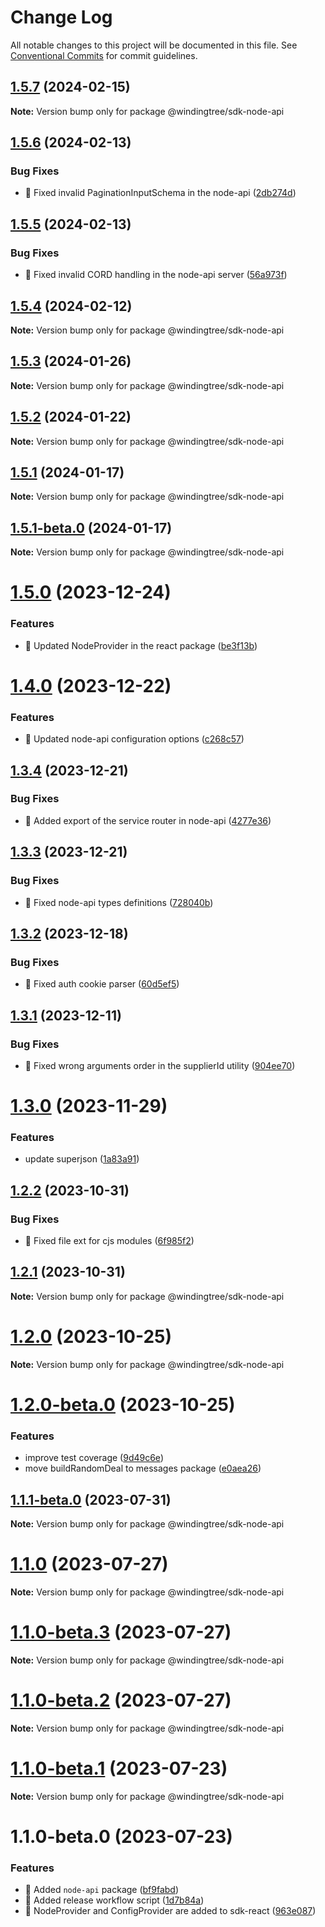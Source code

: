 # Change Log

All notable changes to this project will be documented in this file.
See [Conventional Commits](https://conventionalcommits.org) for commit guidelines.

## [1.5.7](https://github.com/windingtree/sdk/compare/@windingtree/sdk-node-api@1.5.6...@windingtree/sdk-node-api@1.5.7) (2024-02-15)

**Note:** Version bump only for package @windingtree/sdk-node-api

## [1.5.6](https://github.com/windingtree/sdk/compare/@windingtree/sdk-node-api@1.5.5...@windingtree/sdk-node-api@1.5.6) (2024-02-13)

### Bug Fixes

- 🐛 Fixed invalid PaginationInputSchema in the node-api ([2db274d](https://github.com/windingtree/sdk/commit/2db274d824a42e58522fdd8787a76d3561bb701e))

## [1.5.5](https://github.com/windingtree/sdk/compare/@windingtree/sdk-node-api@1.5.4...@windingtree/sdk-node-api@1.5.5) (2024-02-13)

### Bug Fixes

- 🐛 Fixed invalid CORD handling in the node-api server ([56a973f](https://github.com/windingtree/sdk/commit/56a973f2fbc647d94e130d028d5081f5237a66fe))

## [1.5.4](https://github.com/windingtree/sdk/compare/@windingtree/sdk-node-api@1.5.3...@windingtree/sdk-node-api@1.5.4) (2024-02-12)

**Note:** Version bump only for package @windingtree/sdk-node-api

## [1.5.3](https://github.com/windingtree/sdk/compare/@windingtree/sdk-node-api@1.5.2...@windingtree/sdk-node-api@1.5.3) (2024-01-26)

**Note:** Version bump only for package @windingtree/sdk-node-api

## [1.5.2](https://github.com/windingtree/sdk/compare/@windingtree/sdk-node-api@1.5.1...@windingtree/sdk-node-api@1.5.2) (2024-01-22)

**Note:** Version bump only for package @windingtree/sdk-node-api

## [1.5.1](https://github.com/windingtree/sdk/compare/@windingtree/sdk-node-api@1.5.1-beta.0...@windingtree/sdk-node-api@1.5.1) (2024-01-17)

**Note:** Version bump only for package @windingtree/sdk-node-api

## [1.5.1-beta.0](https://github.com/windingtree/sdk/compare/@windingtree/sdk-node-api@1.5.0...@windingtree/sdk-node-api@1.5.1-beta.0) (2024-01-17)

**Note:** Version bump only for package @windingtree/sdk-node-api

# [1.5.0](https://github.com/windingtree/sdk/compare/@windingtree/sdk-node-api@1.4.0...@windingtree/sdk-node-api@1.5.0) (2023-12-24)

### Features

- 🎸 Updated NodeProvider in the react package ([be3f13b](https://github.com/windingtree/sdk/commit/be3f13b34a7323de9f0f9b5d08191e8221feeba2))

# [1.4.0](https://github.com/windingtree/sdk/compare/@windingtree/sdk-node-api@1.3.4...@windingtree/sdk-node-api@1.4.0) (2023-12-22)

### Features

- 🎸 Updated node-api configuration options ([c268c57](https://github.com/windingtree/sdk/commit/c268c57a1624a3a19d46c6693ae0cd5389505a63))

## [1.3.4](https://github.com/windingtree/sdk/compare/@windingtree/sdk-node-api@1.3.3...@windingtree/sdk-node-api@1.3.4) (2023-12-21)

### Bug Fixes

- 🐛 Added export of the service router in node-api ([4277e36](https://github.com/windingtree/sdk/commit/4277e3649ae1a22c062d934496c733a3244c0497))

## [1.3.3](https://github.com/windingtree/sdk/compare/@windingtree/sdk-node-api@1.3.2...@windingtree/sdk-node-api@1.3.3) (2023-12-21)

### Bug Fixes

- 🐛 Fixed node-api types definitions ([728040b](https://github.com/windingtree/sdk/commit/728040be50b959478c9826ce3848003ba9d8a48b))

## [1.3.2](https://github.com/windingtree/sdk/compare/@windingtree/sdk-node-api@1.3.1...@windingtree/sdk-node-api@1.3.2) (2023-12-18)

### Bug Fixes

- 🐛 Fixed auth cookie parser ([60d5ef5](https://github.com/windingtree/sdk/commit/60d5ef5f2a3c51fd34404fd800e416f1c6b16648))

## [1.3.1](https://github.com/windingtree/sdk/compare/@windingtree/sdk-node-api@1.3.0...@windingtree/sdk-node-api@1.3.1) (2023-12-11)

### Bug Fixes

- 🐛 Fixed wrong arguments order in the supplierId utility ([904ee70](https://github.com/windingtree/sdk/commit/904ee70f7e906b68ae01f86de7d08d956fbf7688))

# [1.3.0](https://github.com/windingtree/sdk/compare/@windingtree/sdk-node-api@1.2.2...@windingtree/sdk-node-api@1.3.0) (2023-11-29)

### Features

- update superjson ([1a83a91](https://github.com/windingtree/sdk/commit/1a83a91e8467c6cddbb15c67d08cbe30fb6d9633))

## [1.2.2](https://github.com/windingtree/sdk/compare/@windingtree/sdk-node-api@1.2.1...@windingtree/sdk-node-api@1.2.2) (2023-10-31)

### Bug Fixes

- 🐛 Fixed file ext for cjs modules ([6f985f2](https://github.com/windingtree/sdk/commit/6f985f2a6b076abdf145176d5036fe89267f2c5a))

## [1.2.1](https://github.com/windingtree/sdk/compare/@windingtree/sdk-node-api@1.2.0...@windingtree/sdk-node-api@1.2.1) (2023-10-31)

**Note:** Version bump only for package @windingtree/sdk-node-api

# [1.2.0](https://github.com/windingtree/sdk/compare/@windingtree/sdk-node-api@1.2.0-beta.0...@windingtree/sdk-node-api@1.2.0) (2023-10-25)

**Note:** Version bump only for package @windingtree/sdk-node-api

# [1.2.0-beta.0](https://github.com/windingtree/sdk/compare/@windingtree/sdk-node-api@1.1.1-beta.0...@windingtree/sdk-node-api@1.2.0-beta.0) (2023-10-25)

### Features

- improve test coverage ([9d49c6e](https://github.com/windingtree/sdk/commit/9d49c6e2e172cce2c6eb320a3f0e4b097d8e83a8))
- move buildRandomDeal to messages package ([e0aea26](https://github.com/windingtree/sdk/commit/e0aea265f62cd5ca91b259c6f683a596ceb3ddd4))

## [1.1.1-beta.0](https://github.com/windingtree/sdk/compare/@windingtree/sdk-node-api@1.1.0...@windingtree/sdk-node-api@1.1.1-beta.0) (2023-07-31)

**Note:** Version bump only for package @windingtree/sdk-node-api

# [1.1.0](https://github.com/windingtree/sdk/compare/@windingtree/sdk-node-api@1.1.0-beta.3...@windingtree/sdk-node-api@1.1.0) (2023-07-27)

**Note:** Version bump only for package @windingtree/sdk-node-api

# [1.1.0-beta.3](https://github.com/windingtree/sdk/compare/@windingtree/sdk-node-api@1.1.0-beta.2...@windingtree/sdk-node-api@1.1.0-beta.3) (2023-07-27)

**Note:** Version bump only for package @windingtree/sdk-node-api

# [1.1.0-beta.2](https://github.com/windingtree/sdk/compare/@windingtree/sdk-node-api@1.1.0-beta.1...@windingtree/sdk-node-api@1.1.0-beta.2) (2023-07-27)

**Note:** Version bump only for package @windingtree/sdk-node-api

# [1.1.0-beta.1](https://github.com/windingtree/sdk/compare/@windingtree/sdk-node-api@1.1.0-beta.0...@windingtree/sdk-node-api@1.1.0-beta.1) (2023-07-23)

**Note:** Version bump only for package @windingtree/sdk-node-api

# 1.1.0-beta.0 (2023-07-23)

### Features

- 🎸 Added `node-api` package ([bf9fabd](https://github.com/windingtree/sdk/commit/bf9fabdd9a1476c087c8308c2d46d2bfce6253d1))
- 🎸 Added release workflow script ([1d7b84a](https://github.com/windingtree/sdk/commit/1d7b84a3623848c449522c0bb2af2c5f114c8a0a))
- 🎸 NodeProvider and ConfigProvider are added to sdk-react ([963e087](https://github.com/windingtree/sdk/commit/963e0876dacd11c28610d31471fa0686634fc416))
